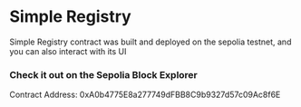 # Simple Registry

Simple Registry contract was built and deployed on the sepolia testnet, and you can also interact with its UI

### Check it out on the Sepolia Block Explorer

Contract Address: 0xA0b4775E8a277749dFBB8C9b9327d57c09Ac8f6E
